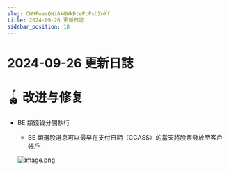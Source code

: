```yaml
---
slug: CWHFwasQNiAkQWkDtePcFsbZnXf
title: 2024-09-26 更新日誌
sidebar_position: 18
---
```



# 2024-09-26 更新日誌


# 🪀 改进与修复

- BE 類錢貨分開執行
    - BE 類選股選息可以最早在支付日期（CCASS）的當天將股票發放至客戶帳戶

    ![image.png](/assets/b265a2f3e35c1af1d6990cb7edcf17e9.png)

